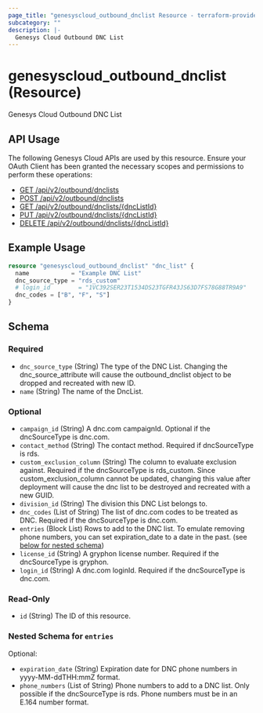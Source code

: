 ```yaml
---
page_title: "genesyscloud_outbound_dnclist Resource - terraform-provider-genesyscloud"
subcategory: ""
description: |-
  Genesys Cloud Outbound DNC List
---
```

# genesyscloud_outbound_dnclist (Resource)

Genesys Cloud Outbound DNC List

## API Usage
The following Genesys Cloud APIs are used by this resource. Ensure your OAuth Client has been granted the necessary scopes and permissions to perform these operations:

* [GET /api/v2/outbound/dnclists](https://developer.genesys.cloud/devapps/api-explorer#get-api-v2-outbound-dnclists)
* [POST /api/v2/outbound/dnclists](https://developer.genesys.cloud/devapps/api-explorer#post-api-v2-outbound-dnclists)
* [GET /api/v2/outbound/dnclists/{dncListId}](https://developer.genesys.cloud/devapps/api-explorer#get-api-v2-outbound-dnclists--dncListId-)
* [PUT /api/v2/outbound/dnclists/{dncListId}](https://developer.genesys.cloud/devapps/api-explorer#put-api-v2-outbound-dnclists--dncListId-)
* [DELETE /api/v2/outbound/dnclists/{dncListId}](https://developer.genesys.cloud/devapps/api-explorer#delete-api-v2-outbound-dnclists--dncListId-)

## Example Usage

```terraform
resource "genesyscloud_outbound_dnclist" "dnc_list" {
  name            = "Example DNC List"
  dnc_source_type = "rds_custom"
  # login_id        = "1VC392SER23T1534DS23TGFR43JS63D7FS78G88TR9A9"
  dnc_codes = ["B", "F", "S"]
}
```

<!-- schema generated by tfplugindocs -->
## Schema

### Required

- `dnc_source_type` (String) The type of the DNC List. Changing the dnc_source_attribute will cause the outbound_dnclist object to be dropped and recreated with new ID.
- `name` (String) The name of the DncList.

### Optional

- `campaign_id` (String) A dnc.com campaignId. Optional if the dncSourceType is dnc.com.
- `contact_method` (String) The contact method. Required if dncSourceType is rds.
- `custom_exclusion_column` (String) The column to evaluate exclusion against. Required if the dncSourceType is rds_custom. Since custom_exclusion_column cannot be updated, changing this value after deployment 
				will cause the dnc list to be destroyed and recreated with a new GUID.
- `division_id` (String) The division this DNC List belongs to.
- `dnc_codes` (List of String) The list of dnc.com codes to be treated as DNC. Required if the dncSourceType is dnc.com.
- `entries` (Block List) Rows to add to the DNC list. To emulate removing phone numbers, you can set expiration_date to a date in the past. (see [below for nested schema](#nestedblock--entries))
- `license_id` (String) A gryphon license number. Required if the dncSourceType is gryphon.
- `login_id` (String) A dnc.com loginId. Required if the dncSourceType is dnc.com.

### Read-Only

- `id` (String) The ID of this resource.

<a id="nestedblock--entries"></a>
### Nested Schema for `entries`

Optional:

- `expiration_date` (String) Expiration date for DNC phone numbers in yyyy-MM-ddTHH:mmZ format.
- `phone_numbers` (List of String) Phone numbers to add to a DNC list. Only possible if the dncSourceType is rds.  Phone numbers must be in an E.164 number format.

